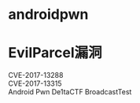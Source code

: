 # androidpwn
# EvilParcel漏洞
CVE-2017-13288<br>
CVE-2017-13315<br>
Android Pwn De1taCTF BroadcastTest<br>
